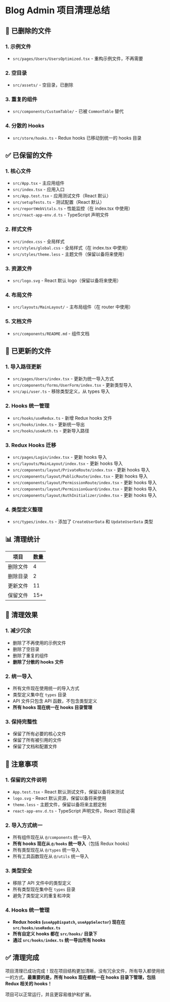 # Blog Admin 项目清理总结

## 🧹 已删除的文件

### 1. **示例文件**
- `src/pages/Users/UsersOptimized.tsx` - 重构示例文件，不再需要

### 2. **空目录**
- `src/assets/` - 空目录，已删除

### 3. **重复的组件**
- `src/components/CustomTable/` - 已被 `CommonTable` 替代

### 4. **分散的 Hooks**
- `src/store/hooks.ts` - Redux hooks 已移动到统一的 hooks 目录

## ✅ 已保留的文件

### 1. **核心文件**
- `src/App.tsx` - 主应用组件
- `src/index.tsx` - 应用入口
- `src/App.test.tsx` - 应用测试文件（React 默认）
- `src/setupTests.ts` - 测试配置（React 默认）
- `src/reportWebVitals.ts` - 性能监控（在 index.tsx 中使用）
- `src/react-app-env.d.ts` - TypeScript 声明文件

### 2. **样式文件**
- `src/index.css` - 全局样式
- `src/styles/global.css` - 全局样式（在 index.tsx 中使用）
- `src/styles/theme.less` - 主题文件（保留以备将来使用）

### 3. **资源文件**
- `src/logo.svg` - React 默认 logo（保留以备将来使用）

### 4. **布局文件**
- `src/layouts/MainLayout/` - 主布局组件（在 router 中使用）

### 5. **文档文件**
- `src/components/README.md` - 组件文档

## 🔄 已更新的文件

### 1. **导入路径更新**
- `src/pages/Users/index.tsx` - 更新为统一导入方式
- `src/components/forms/UserForm/index.tsx` - 更新类型导入
- `src/api/user.ts` - 移除类型定义，从 types 导入

### 2. **Hooks 统一管理**
- `src/hooks/useRedux.ts` - 新增 Redux hooks 文件
- `src/hooks/index.ts` - 更新统一导出
- `src/hooks/useAuth.ts` - 更新导入路径

### 3. **Redux Hooks 迁移**
- `src/pages/Login/index.tsx` - 更新 hooks 导入
- `src/layouts/MainLayout/index.tsx` - 更新 hooks 导入
- `src/components/layout/PrivateRoute/index.tsx` - 更新 hooks 导入
- `src/components/layout/PublicRoute/index.tsx` - 更新 hooks 导入
- `src/components/layout/PermissionRoute/index.tsx` - 更新 hooks 导入
- `src/components/layout/PermissionGuard/index.tsx` - 更新 hooks 导入
- `src/components/layout/AuthInitializer/index.tsx` - 更新 hooks 导入

### 4. **类型定义整理**
- `src/types/index.ts` - 添加了 `CreateUserData` 和 `UpdateUserData` 类型

## 📊 清理统计

| 项目 | 数量 |
|------|------|
| 删除文件 | 4 |
| 删除目录 | 2 |
| 更新文件 | 11 |
| 保留文件 | 15+ |

## 🎯 清理效果

### 1. **减少冗余**
- 删除了不再使用的示例文件
- 删除了空目录
- 删除了重复的组件
- **删除了分散的 hooks 文件**

### 2. **统一导入**
- 所有文件现在使用统一的导入方式
- 类型定义集中在 `types` 目录
- API 文件只包含 API 函数，不包含类型定义
- **所有 hooks 现在统一在 hooks 目录管理**

### 3. **保持完整性**
- 保留了所有必要的核心文件
- 保留了所有被引用的文件
- 保留了文档和配置文件

## 📝 注意事项

### 1. **保留的文件说明**
- `App.test.tsx` - React 默认测试文件，保留以备将来测试
- `logo.svg` - React 默认资源，保留以备将来使用
- `theme.less` - 主题文件，保留以备将来主题定制
- `react-app-env.d.ts` - TypeScript 声明文件，React 项目必需

### 2. **导入方式统一**
- 所有组件现在从 `@/components` 统一导入
- **所有 hooks 现在从 `@/hooks` 统一导入**（包括 Redux hooks）
- 所有类型现在从 `@/types` 统一导入
- 所有工具函数现在从 `@/utils` 统一导入

### 3. **类型安全**
- 移除了 API 文件中的类型定义
- 所有类型现在集中在 `types` 目录
- 避免了类型定义的重复和冲突

### 4. **Hooks 统一管理**
- **Redux hooks (`useAppDispatch`, `useAppSelector`) 现在在 `src/hooks/useRedux.ts`**
- **所有自定义 hooks 都在 `src/hooks/` 目录下**
- **通过 `src/hooks/index.ts` 统一导出所有 hooks**

## ✅ 清理完成

项目清理已成功完成！现在项目结构更加清晰，没有冗余文件，所有导入都使用统一的方式。**最重要的是，所有 hooks 现在都统一在 hooks 目录下管理，包括 Redux 相关的 hooks！**

项目可以正常运行，并且更容易维护和扩展。 